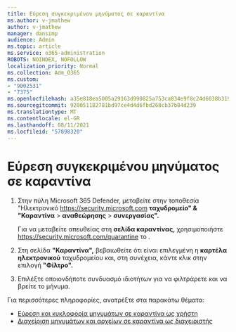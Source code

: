 ```yaml
---
title: Εύρεση συγκεκριμένου μηνύματος σε καραντίνα
ms.author: v-jmathew
author: v-jmathew
manager: dansimp
audience: Admin
ms.topic: article
ms.service: o365-administration
ROBOTS: NOINDEX, NOFOLLOW
localization_priority: Normal
ms.collection: Adm_O365
ms.custom:
- "9002531"
- "7375"
ms.openlocfilehash: a35e818ea5005a29163d990825a753ca834e9f8c24d6038b319b1382587fc286
ms.sourcegitcommit: 920051182781bd97ce4d4d6fbd268cb37b84d239
ms.translationtype: MT
ms.contentlocale: el-GR
ms.lasthandoff: 08/11/2021
ms.locfileid: "57898320"
---
```

# <a name="find-a-specific-quarantined-message"></a>Εύρεση συγκεκριμένου μηνύματος σε καραντίνα

1. Στην πύλη Microsoft 365 Defender, μεταβείτε στην τοποθεσία "Ηλεκτρονικό <https://security.microsoft.com> **ταχυδρομείο" & "Καραντίνα** \> **αναθεώρησης** \> **συνεργασίας".**

   Για να μεταβείτε απευθείας στη **σελίδα καραντίνας,** χρησιμοποιήστε <https://security.microsoft.com/quarantine> το .

2. Στη σελίδα **"Καραντίνα",** βεβαιωθείτε ότι είναι επιλεγμένη η **καρτέλα ηλεκτρονικού** ταχυδρομείου και, στη συνέχεια, κάντε κλικ στην επιλογή **"Φίλτρο".**
3. Επιλέξτε οποιονδήποτε συνδυασμό ιδιοτήτων για να φιλτράρετε και να βρείτε το μήνυμα.

Για περισσότερες πληροφορίες, ανατρέξτε στα παρακάτω θέματα:

- [Εύρεση και κυκλοφορία μηνυμάτων σε καραντίνα ως χρήστη](https://docs.microsoft.com/microsoft-365/security/office-365-security/find-and-release-quarantined-messages-as-a-user)
- [Διαχείριση μηνυμάτων και αρχείων σε καραντίνα ως διαχειριστής](https://docs.microsoft.com/microsoft-365/security/office-365-security/manage-quarantined-messages-and-files)
